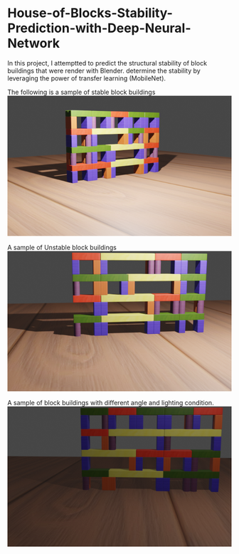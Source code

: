 # House-of-Blocks-Stability-Prediction-with-Deep-Neural-Network
In this project, I attemptted to predict the structural stability of block buildings that were render with Blender. determine the stability by leveraging the power of transfer learning (MobileNet).

The following is a sample of stable block buildings
![](Sample%20Images/Sample%20Stable.png)

A sample of Unstable block buildings  
![](Sample%20Images/Sample%20Unstable.png)

A sample of block buildings with different angle and lighting condition.
![](Sample%20Images/Sample%20Bad%20Lighting.png)

